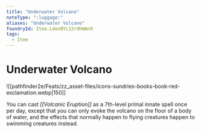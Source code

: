 ```yaml
---
title: "Underwater Volcano"
noteType: ":luggage:"
aliases: "Underwater Volcano"
foundryId: Item.LdenBYL12r9hWAn9
tags:
  - Item
---
```


# Underwater Volcano
![[pathfinder2e/Feats/zz_asset-files/icons-sundries-books-book-red-exclamation.webp|150]]

You can cast _[[Volcanic Eruption]]_ as a 7th-level primal innate spell once per day, except that you can only evoke the volcano on the floor of a body of water, and the effects that normally happen to flying creatures happen to swimming creatures instead.
